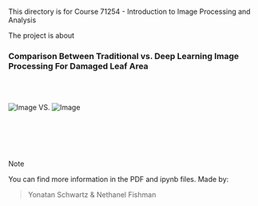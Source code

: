 This directory is for Course 71254 - Introduction to Image Processing and Analysis

The project is about
<br />

### Comparison Between Traditional vs. Deep Learning Image Processing For Damaged Leaf Area

<br />
<br />



![Image](https://github.com/user-attachments/assets/6c393c45-1564-4030-8bd0-13d7f00ee121)   VS.   ![Image](https://github.com/user-attachments/assets/3a6c8092-8048-40d4-bf2b-2518aadc9c82)   


<br />
<br />
<br />
<br />

> [!NOTE]
You can find more information in the PDF and ipynb files.
Made by:
> Yonatan Schwartz & Nethanel Fishman


